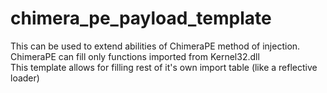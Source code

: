 # chimera_pe_payload_template
This can be used to extend abilities of ChimeraPE method of injection.<br/>
ChimeraPE can fill only functions imported from Kernel32.dll</br>
This template allows for filling rest of it's own import table (like a reflective loader)<br/>
